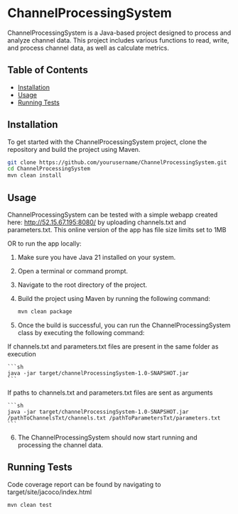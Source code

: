 # ChannelProcessingSystem

ChannelProcessingSystem is a Java-based project designed to process and analyze channel data. This project includes various functions to read, write, and process channel data, as well as calculate metrics.

## Table of Contents

- [Installation](#installation)
- [Usage](#usage)
- [Running Tests](#running-tests)


## Installation

To get started with the ChannelProcessingSystem project, clone the repository and build the project using Maven.

```sh
git clone https://github.com/yourusername/ChannelProcessingSystem.git
cd ChannelProcessingSystem
mvn clean install
```

## Usage
ChannelProcessingSystem can be tested with a simple webapp created here: http://52.15.67.195:8080/ by uploading channels.txt and parameters.txt. This online version of the app has file size limits set to 1MB

OR to run the app locally:

1. Make sure you have Java 21 installed on your system.
2. Open a terminal or command prompt.
3. Navigate to the root directory of the project.
4. Build the project using Maven by running the following command:

    ```sh
    mvn clean package
    ```

5. Once the build is successful, you can run the ChannelProcessingSystem class by executing the following command:

If channels.txt and parameters.txt files are present in the same folder as execution

    ```sh
    java -jar target/channelProcessingSystem-1.0-SNAPSHOT.jar
    ```

If paths to channels.txt and parameters.txt files are sent as arguments

    ```sh
    java -jar target/channelProcessingSystem-1.0-SNAPSHOT.jar /pathToChannelsTxt/channels.txt /pathToParametersTxt/parameters.txt
    ```

6. The ChannelProcessingSystem should now start running and processing the channel data.

## Running Tests
Code coverage report can be found by navigating to target/site/jacoco/index.html

```sh
mvn clean test
```
